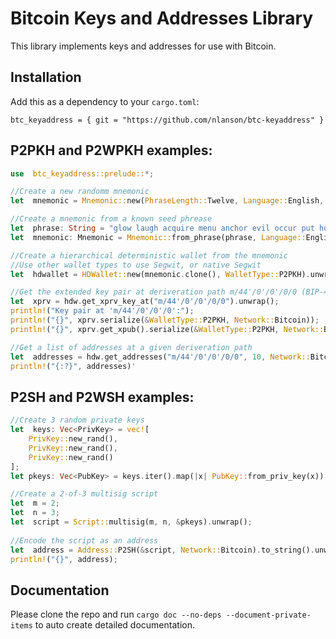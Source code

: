   

# Bitcoin Keys and Addresses Library

  

This library implements keys and addresses for use with Bitcoin.

  
  
  
  

## Installation
Add this as a dependency to your ```cargo.toml```:
```
btc_keyaddress = { git = "https://github.com/nlanson/btc-keyaddress" }
```

## P2PKH and P2WPKH examples:

```rust
use  btc_keyaddress::prelude::*;

//Create a new randomm mnemonic
let  mnemonic = Mnemonic::new(PhraseLength::Twelve, Language::English, "").unwrap();

//Create a mnemonic from a known seed phrease
let  phrase: String = "glow laugh acquire menu anchor evil occur put hover renew calm purpose".to_string();
let  mnemonic: Mnemonic = Mnemonic::from_phrase(phrase, Language::English, "").unwrap();

//Create a hierarchical deterministic wallet from the mnemonic
//Use other wallet types to use Segwit, or native Segwit
let  hdwallet = HDWallet::new(mnemonic.clone(), WalletType::P2PKH).unwrap();

//Get the extended key pair at deriveration path m/44'/0'/0'/0/0 (BIP-44)
let  xprv = hdw.get_xprv_key_at("m/44'/0'/0'/0/0").unwrap();
println!("Key pair at 'm/44'/0'/0'/0':");
println!("{}", xprv.serialize(&WalletType::P2PKH, Network::Bitcoin)); 
println!("{}", xprv.get_xpub().serialize(&WalletType::P2PKH, Network::Bitcoin));

//Get a list of addresses at a given deriveration path
let  addresses = hdw.get_addresses("m/44'/0'/0'/0/0", 10, Network::Bitcoin).unwrap();
println!("{:?}", addresses)'
```

## P2SH and P2WSH examples:
```rust
//Create 3 random private keys
let  keys: Vec<PrivKey> = vec![
	PrivKey::new_rand(),
	PrivKey::new_rand(),
	PrivKey::new_rand()
];
let pkeys: Vec<PubKey> = keys.iter().map(|x| PubKey::from_priv_key(x)).collect();

//Create a 2-of-3 multisig script
let  m = 2;
let  n = 3;
let  script = Script::multisig(m, n, &pkeys).unwrap();
 
//Encode the script as an address
let  address = Address::P2SH(&script, Network::Bitcoin).to_string().unwrap(); //Use p2wsh(&script) method to get Segwit P2WSH address
println!("{}", address);

```

  

## Documentation

  

Please clone the repo and run ```cargo doc --no-deps --document-private-items``` to auto create detailed documentation.